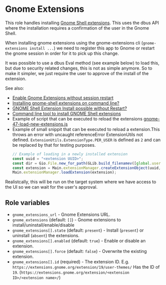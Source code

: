 # Gnome Extensions

This role handles installing [Gnome Shell extensions](https://extensions.gnome.org/).
This uses the dbus API where the installation requires a confirmation of the user in the Gnome Shell.

When installing gnome extensions using the gnome-extensions cli (`gnome-extensions install ...`) we need to register this app to Gnome or restart the gnome session in order for it to pick up this change.

It was possible to use a dbus Eval method (see example below) to load this, but due to security related changes, this is not as simple anymore. So to make it simpler, we just require the user to approve of the install of the extension.

See also:

- [Enable Gnome Extensions without session restart](https://discourse.gnome.org/t/enable-gnome-extensions-without-session-restart/7936)
- [Installing gnome-shell extensions on command line?](https://old.reddit.com/r/gnome/comments/rbl85n/installing_gnomeshell_extensions_on_command_line/)
- [GNOME Shell Extension Install possible without Restart?](https://stackoverflow.com/questions/62265594/gnome-shell-extension-install-possible-without-restart)
- [Command line tool to install GNOME Shell extensions](https://unix.stackexchange.com/questions/617288/command-line-tool-to-install-gnome-shell-extensions)
- Example of script that can be executed to reload the extensions [gnome-47-load-new-extensions.js](https://gist.github.com/piousdeer/1899b0b06a143af787528f4624ba3f0f)
- Example of small snippit that can be executed to reload a extension.This throws an error with uncaught referenceError ExtensionUtils not defined. `ExtensionUtils.ExtensionType.PER_USER` is defined as `2` and can be replaced by that for testing purposes.
    ```js
    // Example of loading in a newly installed extension
    const uuid = "<extension UUID>";
    const dir = Gio.File.new_for_path(GLib.build_filenamev([global.userdatadir, 'extensions', uuid]));
    const extension = Main.extensionManager.createExtensionObject(uuid, dir, ExtensionUtils.ExtensionType.PER_USER);
    Main.extensionManager.loadExtension(extension);
    ```

Realistcally, this will be run on the target system where we have access to the UI so we can wait for the user's approval.

## Role variables

- `gnome_extensions_url` - Gnome Extensions URL.
- `gnome_extensions` (default: `[]`) - Gnome extensions to install/uninstall/enable/disable
- `gnome_extensions[].state` (default: `present`) - Install (`present`) or uninstall (`absent`) the extensions.
- `gnome_extensions[].enabled` (default: `true`) - Enable or disable an extension.
- `gnome_extensions[].force` (default: `false`) - Overwrite the existing extension.
- `gnome_extensions[].id` (required) - The extension ID. E.g. `https://extensions.gnome.org/extension/19/user-themes/` Has the ID of `19`. (`https://extensions.gnome.org/extension/<extension ID>/<extension name>/`)
